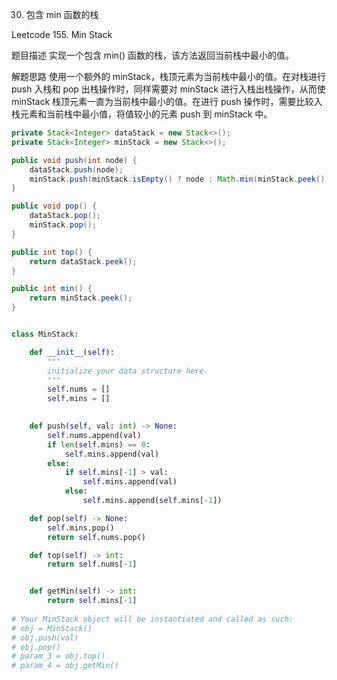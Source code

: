 30. 包含 min 函数的栈

Leetcode 155. Min Stack

题目描述
实现一个包含 min() 函数的栈，该方法返回当前栈中最小的值。

解题思路
使用一个额外的 minStack，栈顶元素为当前栈中最小的值。在对栈进行 push 入栈和 pop 出栈操作时，同样需要对 minStack 进行入栈出栈操作，从而使 minStack 栈顶元素一直为当前栈中最小的值。在进行 push 操作时，需要比较入栈元素和当前栈中最小值，将值较小的元素 push 到 minStack 中。


```java
private Stack<Integer> dataStack = new Stack<>();
private Stack<Integer> minStack = new Stack<>();

public void push(int node) {
    dataStack.push(node);
    minStack.push(minStack.isEmpty() ? node : Math.min(minStack.peek(), node));
}

public void pop() {
    dataStack.pop();
    minStack.pop();
}

public int top() {
    return dataStack.peek();
}

public int min() {
    return minStack.peek();
}
```

```python

class MinStack:

    def __init__(self):
        """
        initialize your data structure here.
        """
        self.nums = []
        self.mins = []
        

    def push(self, val: int) -> None:
        self.nums.append(val)
        if len(self.mins) == 0:
            self.mins.append(val)
        else:
            if self.mins[-1] > val:
                self.mins.append(val)
            else:
                self.mins.append(self.mins[-1])

    def pop(self) -> None:
        self.mins.pop()
        return self.nums.pop()        

    def top(self) -> int:
        return self.nums[-1]


    def getMin(self) -> int:
        return self.mins[-1]
        
# Your MinStack object will be instantiated and called as such:
# obj = MinStack()
# obj.push(val)
# obj.pop()
# param_3 = obj.top()
# param_4 = obj.getMin()
```